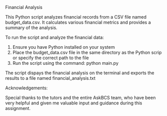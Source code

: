 Financial Analysis 

This Python script analyzes financial records from a CSV file named budget_data.csv. It calculates various financial metrics and provides a summary of the analysis.

To run the script and analyze the financial data:

1. Ensure you have Python installed on your system
2. Place the budget_data.csv file in the same directory as the Python scrip or specify the correct path to the file
3. Run the script using the command: python main.py

The script dispays the financial analysis on the terminal and exports the results to a file named financial_analysis.txt

Acknowledgements:

Special thanks to the tutors and the entire AskBCS team, who have been very helpful and given me valuable input and guidance during this assignment.